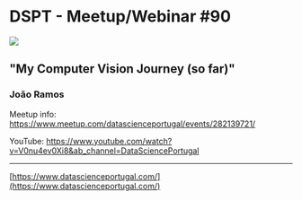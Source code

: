 # DSPT - Meetup/Webinar #90

![](https://secure.meetupstatic.com/photos/event/e/8/a/c/highres_500279564.jpeg)

## "My Computer Vision Journey (so far)"
###  João Ramos

Meetup info: https://www.meetup.com/datascienceportugal/events/282139721/

YouTube: https://www.youtube.com/watch?v=V0nu4ev0Xi8&ab_channel=DataSciencePortugal

---
[https://www.datascienceportugal.com/](https://www.datascienceportugal.com/)